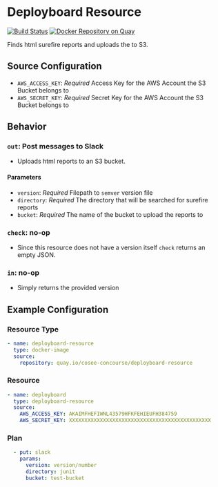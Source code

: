 # Deployboard Resource
 
[![Build Status](https://travis-ci.org/cosee-concourse/deployboard-resource.svg?branch=master)](https://travis-ci.org/cosee-concourse/deployboard-resource)
[![Docker Repository on Quay](https://quay.io/repository/cosee-concourse/deployboard-resource/status "Docker Repository on Quay")](https://quay.io/repository/cosee-concourse/deployboard-resource)

Finds html surefire reports and uploads the to S3.

## Source Configuration

* `AWS_ACCESS_KEY`: *Required* Access Key for the AWS Account the S3 Bucket belongs to
* `AWS_SECRET_KEY`: *Required* Secret Key for the AWS Account the S3 Bucket belongs to

## Behavior

### `out`: Post messages to Slack

* Uploads html reports to an S3 bucket.
  
#### Parameters
 
* `version`: *Required* Filepath to `semver` version file
* `directory`: *Required* The directory that will be searched for surefire reports
* `bucket`: *Required* The name of the bucket to upload the reports to
  
### `check`: no-op

* Since this resource does not have a version itself `check` returns an empty JSON.

### `in`: no-op

* Simply returns the provided version

## Example Configuration

### Resource Type
``` yaml
- name: deployboard-resource
  type: docker-image
  source:
    repository: quay.io/cosee-concourse/deployboard-resource
```
### Resource

``` yaml
- name: deployboard
  type: deployboard-resource
  source: 
    AWS_ACCESS_KEY: AKAIMFHEFIWNL43579HFKFEHIEUFH384759
    AWS_SECRET_KEY: XXXXXXXXXXXXXXXXXXXXXXXXXXXXXXXXXXXXXXXXXXXXXX
```

### Plan

``` yaml
  - put: slack
    params: 
      version: version/number
      directory: junit
      bucket: test-bucket
```
